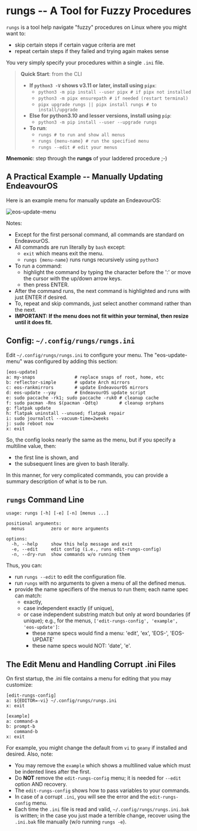 # rungs -- A Tool for Fuzzy Procedures
`rungs` is a tool help navigate "fuzzy" procedures on Linux where you might want to:
* skip certain steps if certain vague criteria are met
* repeat certain steps if they failed and trying again makes sense

You very simply specify your procedures within a single `.ini` file.

> **Quick Start**: from the CLI
> * **If `python3 -V` shows v3.11 or later, install using `pipx`**:
>   * `python3 -m pip install --user pipx # if pipx not installed`
>   * `python3 -m pipx ensurepath # if needed (restart terminal)`
>   * `pipx upgrade rungs || pipx install rungs # to install/upgrade`
> * **Else for python3.10 and lesser versions, install using `pip`**:
>   * `python3 -m pip install --user --upgrade rungs`
> * **To run**:
>   * `rungs # to run and show all menus`
>   * `rungs {menu-name} # run the specified menu`
>   * `rungs --edit # edit your menus`

**Mnemonic**: step through the **rungs** of your laddered procedure ;-)

##  A Practical Example -- Manually Updating EndeavourOS
Here is an example menu for manually update an EndeavourOS:

![eos-update-menu](https://github.com/joedefen/rungs/blob/main/images/eos-update-menu.png?raw=true)

Notes:
* Except for the first personal command, all commands are standard on EndeavourOS.
* All commands are run literally by `bash` except:
  * `exit` which means exit the menu.
  * `rungs {menu-name}` runs rungs recursively using `python3`
* To run a command:
  * highlight the command by typing the character before the ':' or move the cursor with the up/down arrow keys.
  * then press ENTER.
* After the command runs, the next command is highlighted and runs with just ENTER if desired.
* To, repeat and skip commands, just select another command rather than the next.
* **IMPORTANT: If the menu does not fit within your terminal, then resize until it does fit.**

## Config: `~/.config/rungs/rungs.ini`
Edit `~/.config/rungs/rungs.ini` to configure your menu. The "eos-update-menu" was configured by adding this section:
```
[eos-update]
a: my-snaps               # replace snaps of root, home, etc 
b: reflector-simple       # update Arch mirrors
c: eos-rankmirrors        # update EndeavourOS mirrors
d: eos-update --yay       # EndeavourOS update script
e: sudo paccache -rk1; sudo paccache -ruk0 # cleanup cache
f: sudo pacman -Rns $(pacman -Qdtq)        # cleanup orphans
g: flatpak update
h: flatpak uninstall --unused; flatpak repair
i: sudo journalctl --vacuum-time=2weeks
j: sudo reboot now
x: exit
```
So, the config looks nearly the same as the menu, but if you specify a multiline value, then:
* the first line is shown, and
* the subsequent lines are given to bash literally.

In this manner, for very complicated commands, you can provide a summary description of what is to be run.

## `rungs` Command Line
```
usage: rungs [-h] [-e] [-n] [menus ...]

positional arguments:
  menus          zero or more arguments

options:
  -h, --help     show this help message and exit
  -e, --edit     edit config (i.e., runs edit-rungs-config)
  -n, --dry-run  show commands w/o running them
```
Thus, you can:
* run `rungs --edit` to edit the configuration file.
* run `rungs` with no arguments to given a menu of all the defined menus.
* provide the name specifiers of the menus to run them; each name spec can match:
  * exactly,
  * case independent exactly (if unique),
  * or case independent substring match but only at word boundaries (if unique); e.g., for the menus, `['edit-rungs-config', 'example', 'eos-update']`:
    * these name specs would find a menu:  'edit', 'ex', 'EOS-', 'EOS-UPDATE'
    * these name specs would NOT: 'date', 'e'.
    
## The Edit Menu and Handling Corrupt .ini Files
On first startup, the .ini file contains a menu for editing that you may customize:
```
[edit-rungs-config]
a: ${EDITOR=-vi} ~/.config/rungs/rungs.ini
x: exit

[example]
a: command-a
b: prompt-b
   command-b
x: exit
```
For example, you might change the default from `vi` to `geany` if installed and desired. Also, note:
* You may remove the `example` which shows a multilined value which must be indented lines after the first.
* Do **NOT** remove the `edit-rungs-config` menu; it is needed for `--edit` option AND recovery.
* The `edit-rungs-config` shows how to pass variables to your commands.
* In case of a corrupt `.ini`, you will see the error and the `edit-rungs-config` menu.
* Each time the `.ini` file is read and valid, `~/.config/rungs/rungs.ini.bak` is written; in the case you just made a terrible change, recover using the `.ini.bak` file manually (w/o running `rungs -e`).


